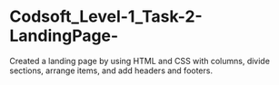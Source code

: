 # Codsoft_Level-1_Task-2-LandingPage-
 Created a landing page by using HTML and CSS with columns, divide sections, arrange items, and add headers and footers.
